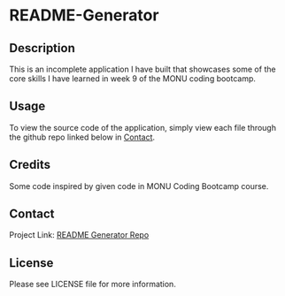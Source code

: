 # README-Generator

## Description

This is an incomplete application I have built that showcases some of the core skills I have learned in week 9 of the MONU coding bootcamp.

## Usage

To view the source code of the application, simply view each file through the github repo linked below in [Contact](#Contact).

## Credits

Some code inspired by given code in MONU Coding Bootcamp course.

## Contact

Project Link: [README Generator Repo](https://github.com/RubabaKhandaker/README-Generator)

## License

Please see LICENSE file for more information.